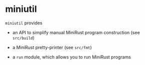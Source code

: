 # miniutil

`miniutil` provides

- an API to simplify manual MiniRust program construction (see `src/build`)

- a MiniRust pretty-printer (see `src/fmt`)

- a `run` module, which allows you to run MiniRust programs
